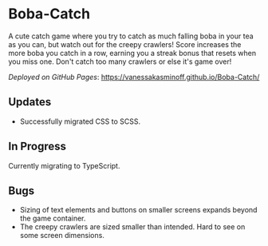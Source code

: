 # Boba-Catch
A cute catch game where you try to catch as much falling boba in your tea as you can, but watch out for the creepy crawlers! Score increases the more boba you catch in a row, earning you a streak bonus that resets when you miss one. Don't catch too many crawlers or else it's game over!

*Deployed on GitHub Pages*: https://vanessakasminoff.github.io/Boba-Catch/

## Updates
- Successfully migrated CSS to SCSS.

## In Progress
Currently migrating to TypeScript.

## Bugs
- Sizing of text elements and buttons on smaller screens expands beyond the game container.
- The creepy crawlers are sized smaller than intended. Hard to see on some screen dimensions.